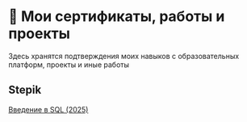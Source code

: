 # 📜 Мои сертификаты, работы и проекты
Здесь хранятся подтверждения моих навыков с образовательных платформ, проекты и иные работы

## Stepik
[Введение в SQL (2025)](сертификаты/А.pdf)


